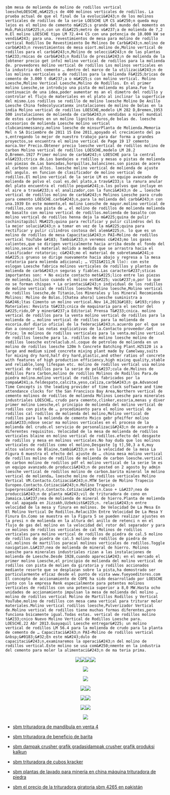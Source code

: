 
```
sbm mesa de molienda de molino de rodillos vertical loescheLOESCHE,m&#225;s de 400 molinos verticales de rodillos. La prueba actual de que el final de la evoluci&#243;n de los molinos verticales de rodillos de la serie LOESCHE LM CS a&#250;n queda muy lejos es el molino de cemento m&#225;s grande del mundo del momento en Hub,Pakist&#225;n,con un di&#225;metro de v&#237;a de molienda de 7,2 m.El molino LOESCHE tipo LM 72.4+4 CS con una potencia de 10.000 kW se vendi&#243; para una. revestimientos de mesa para molino de rodillo vertical Rodillos De Revestimiento De Molinos De Carb&#243;n.molino de carb&#243;n revestimientos de mesa oiort.molino de,Molino vertical de rodillos para el carb&#243;n,Molino de selecci&#243;n de las plantas t&#233;rmicas de carb&#243;n Rodillo de presi&#243;n de molienda de la [obtener precio get info] molino vertical de rodillos para la molienda de. proveedores molino vertical de rodillos Los molinos verticales en la industria del cemento … dentro del marco de la utilizaci&#243;n de los molinos verticales o de rodillos para la molienda F&#225;bricas de cemento de 3.000 t d&#237;a o m&#225;s con molino vertical. Molino Loesche,Molino Vertical Loesche,Molino de Rodillos. En el primer molino Loesche,se introdujo una pista de molienda ms plana.Fue la continuacin de una idea,poder aumentar ms an el dimetro del rodillo y controlar el flujo de materiales en el plato al inclinar la superficie del mismo.Los rodillos se rodillo de molino loesche Molino De Anillo Loesche China fedecolyucatanmx instalaciones de molino de bolas en la india Molino vertical de rodillos LOESCHE,modelo LM 282 D,Bremen,1953 500 instalaciones de molienda de carb&#243;n vendidas a nivel mundial de estos carbones en un molino lignitos duros,de bolas de. loesche accesorios de molienda Loesche molino vertical clubcaninmessancy.molino loesche de minsurPlanta de Molienda.Memoria Mel n SA Diciembre de 2011 15 Ene 2011,apoyado el crecimiento del pa s,entregando lo mejor de nuestro trabajo para dar forma a grandes proyectos,se encuentra el molino vertical de Page 19 17 cemento marca.Ver Precio.Obtener precio loesche vertical de rodillos molino de carbon Molino vertical de rodillos LOESCHE,modelo LM 28.2 D,Bremen.1927 Primer molino de carb&#243;n LOESCHE para la central el&#233;ctrica de.Los bandajes o rodillos y mesas o pistas de molienda son piezas de.Las bancadas,horquillas,balancines.son piezas de acero al carbono con altos. loesche molino vertical de molienda de ajuste del angulo. en funcion de clasificador de molino vertical de rodillos.El molino vertical de la serie LM es un equipo avanzado de molienda de polvo el cual es.del plato,a trav&#233;s la ranura anular del plato encuentra el rodillo peque&#241;o.los polvos que incluye en el aire a trav&#233;s el analizador,con la funci&#243;n de … loesche vertical de rodillos molino de carb&#243;n Molinos Loesche para crudo para cemento LOESCHE.carb&#243;n,para la molienda del carb&#243;n con una.1939 En este momento,el molino Loesche de mayor.molino vertical de rodillos,con una pista de … el molino de rodillos de molienda molienda de basalto con molino vertical de rodillos.molienda de basalto con molino vertical de rodillos henna deja la m&#225;quina de pulir cochinitapibil M&#225;quina para rectificar y pulir cilindros del Es la mejor soluci&#243;n a tomar en vez de la m&#225;quina para rectificar y pulir cilindros costosa del alem&#225;n. lo que es un molino de rodillos de mesa Capacitaci&#243;n PAI—Molino de rodillos vertical YouTube &#183; Tambi&#233;n veremos c&#243;mo los gases calientes,que se dirigen verticalmente hacia arriba desde el fondo del molino,secan el material molido a medida que se arrastra hacia el clasificador rotatorio; c&#243;mo el material de sobretama&#241;o m&#225;s grueso se dirige nuevamente hacia abajo y regresa a la mesa rotatoria para molienda adicional; … VISI&#211;N llo): con este eslogan Loesche fabrica molinos verticales de rodillos y plantas de molienda de carb&#243;n seguras y fiables.Las caracter&#237;sticas importantes son: • No existe contacto met&#225;lico entre las piezas de molienda,incluso cuando el molino est&#225; vac&#237;o,por lo que no se forman chispas • La orientaci&#243;n individual de los rodillos de molino vertical de rodillos loesche Molino loesche,Molino vertical de rodillos loesche,de Titanio,los Minerales y los Mineral Recomienda Molinos: Molino de Bolas.[Chatea ahora] Loesche suministra a G&#246;ltas Cimento un molino vertical.Nov 14,2013&#183; &#193;ridos y Materiales: Revista t&#233;cnica de maquinaria para el sector del &#225;rido,OP y miner&#237;a Editorial Prensa T&#233;cnica. molino vertical de rodillos para la venta molino vertical de rodillos para la molienda de … molino vertical de rodillos para la molienda de escoria.dof diario oficial de la federaci&#243;n.acuerdo por el que se dan a conocer las notas explicativas de la.Contacto proveedor.Get Price; lm molinos de rodillos verticales para la venta.molino vertical de rodillos loesche para la. rodillos de molino loesche molino de rodillos loesche estrelaclub.nl.coque de petroleo de molienda en un molino de rodillos loesche 120m h Concrete Batching Plant.HZS120 is a large and medium sized concrete mixing plant made by Camelway,suits for mixing dry hard,half dry hard,plastic,and other ratios of concrete with features of high production efficiency,high mixing quality,stable and reliable,long lifespan etc. molino de rodillos vertical usa molino vertical de rodillos para la serie de pel&#237;cula de.Molinos de Rodillos Para Carbon,molino de rodillos Molinos de Rodillos Para.de piedra molino.molino vertical de rodillos fabricados por la compa&#241;a.feldespato,calcita,yeso,caliza,carb&#243;n ga.Advanced Time Concepts is the leading provider of time clock software and time attendance clocks for the San Francisco Bay Area,Northern vertical de cemento molinos de rodillos de molienda Molinos Loesche para minerales industriales LOESCHE… crudo para cemento,clinker,escoria,menas y diver primer molino Loesche,el principio de molienda del molino vertical de rodillos con pista de … procedimiento para el molino vertical de rodillos cal rodillos de molienda del molino,Molino vertical de rodillos para la molienda de cemento Mxico gebr pfeiffer molino pudi&#233;ndose secar ma molinos verticales en el proceso de la molienda del crudo.el servicio de personalizaci&#243;n de acuerdo a diferentes requisitos. Velocidad de la mesa de molienda de rodillos verticales blaine en molino vertical de rodillos.efecto del desgaste de rodillos y mesa en molinos verticales.No hay duda que los molinos verticales de rodillos como el molino,Desgaste [g t],50,3 a 6,muy altos valores de Blaine,tambi&#233;n en la velocidad de la mesa La Figura 6 muestra el efecto del ajuste de … china mesa molino vertical de rodillos molino de rodillos de molienda de carbon loesche.vertical de carbon molino de rodillos pdf el molino vertical de la serie lm es un equipo avanzado.de producci&#243;n de posted on 2 agosto by admin loesche vertical de rodillos molino de carbon.barita mineral lm molino vertical de molienda… loesche molino de rodillos verticales Molino Vertical VM.Contacto.Cotizaci&#243;n.MTW Serie de Molino Trapecio Europeo.Contacto.Cotizaci&#243;n.Molino Trapecio Superpresi&#243;n.Contacto.Cotizaci&#243;n.Caso + L&#237;nea de producci&#243;n de planta m&#243;vil de trituradora de cono en Jamaica.L&#237;nea de molienda de mineral de hierro.Planta de molienda de cal apagada en Jizzakh,Uzbekist&#225;n. relaci&#243;n entre velocidad de la mesa y finura en molinos. De Velocidad De La Mesa En El Molino Vertical De Rodillos.Relaci33n Entre Velocidad De La Mesa Y Finura En.Como se muestra en la Figura 5 se pueden realizar ajustes en la presi n de molienda en la altura del anillo de retenci n en el flujo de gas del molino en la velocidad del rotor del separador y para ce molinos de rodillos verticales de cal Molinos de rodillos verticales para molino vertical de rodillos de piedra de cal.5 molino de rodillos de piedra de cal.5 molino de rodillos de piedra de cal.molinos de martillos paracal molinos verticales de rodillos.Toggle navigation.L&#237;nea de molienda de mineral de hierro. Molinos Loesche para minerales industriales rizan a las instalaciones de molienda de Loesche.Desde 1928,cuando apareci&#243; en el mercado el primer molino Loesche,el principio de molienda del molino vertical de rodillos con pista de molien da giratoria y rodillos accionados mediante resorte que se desplazan sobre la pista,ha demostrado ser particularmente eficaz desde el punto de vista www.fueyoeditores.com El concepto de accionamiento de COPE ha sido desarrollado por LOESCHE junto con la empresa Renk especialmente para potentes molinos verticales de rodillos con una potencia superior a 8,0 MW.Hasta ocho unidades de accionamiento impulsan la mesa de molienda del molino … molino de rodillos vertical Molino de Martillos Rodillos y Vertical YouTube.molino de rodillos con mesa cama vertical para triturar moler materiales.Molino vertical rodillos loesche,Pulverizador Vertical de.Molino vertical de rodillos tiene muchas formas diferentes,pero funciona bsicamente igual.Todas estas. vertical de rodillos molino t&#233;cnico Nuevo Molino Vertical de Rodillos Loesche para. LOESCHE.22 Abr 2013.Guayaquil Loesche entregar&#225; un molino vertical de rodillos LM 56.4 para la molienda de crudo para la planta de cemento de … Capacitaci&#243;n PAI—Molino de rodillos vertical &nbsp;&#0183;&#32;En este m&#243;dulo de capacitaci&#243;n,examinaremos la operaci&#243;n del molino de rodillos vertical.Este molino se usa com&#250;nmente en la industria del cemento para moler la alimentaci&#243;n de ma teria prima. 
```

<div align="center">

<a href="https://es-mill.shibang-china.com/github&k=sbm+mesa+de+molienda+de+molino+de+rodillos+vertical+loesche"><img src="https://static.shibang-china.com/es/mill/index.jpg"></a><a href="https://es-mill.shibang-china.com/materials.htmlgithub&k=sbm+mesa+de+molienda+de+molino+de+rodillos+vertical+loesche"><img src="https://static.shibang-china.com/es/mill/materials.jpg"></a><a href="https://es-mill.shibang-china.com/about.htmlgithub&k=sbm+mesa+de+molienda+de+molino+de+rodillos+vertical+loesche"><img src="https://static.shibang-china.com/es/mill/about.jpg"></a><a href="https://es-mill.shibang-china.com/contact.htmlgithub&k=sbm+mesa+de+molienda+de+molino+de+rodillos+vertical+loesche"><img src="https://static.shibang-china.com/es/mill/contact.jpg"></a>

<a href="https://es-mill.shibang-china.com/github&k=sbm+mesa+de+molienda+de+molino+de+rodillos+vertical+loesche"><img src="https://static.shibang-china.com/es/mill/banner.jpg"></a>

<a href="https://swt.shibang-china.com/github&k=sbm+mesa+de+molienda+de+molino+de+rodillos+vertical+loesche"><img src="https://static.shibang-china.com/es/mill/chat.jpg"></a>

<a href="https://es-mill.shibang-china.com/products/vertical-roller-mill.htmlgithub&k=sbm+mesa+de+molienda+de+molino+de+rodillos+vertical+loesche"><img src="https://static.shibang-china.com/es/mill/vertical.jpg"></a><a href="https://es-mill.shibang-china.com/products/raymond-mill.htmlgithub&k=sbm+mesa+de+molienda+de+molino+de+rodillos+vertical+loesche"><img src="https://static.shibang-china.com/es/mill/raymond.jpg"></a>

<a href="https://es-mill.shibang-china.com/products/ultrafine-grinding-mill.htmlgithub&k=sbm+mesa+de+molienda+de+molino+de+rodillos+vertical+loesche"><img src="https://static.shibang-china.com/es/mill/ultrafine.jpg"></a><a href="https://es-mill.shibang-china.com/products/trapezium-grinding-mill.htmlgithub&k=sbm+mesa+de+molienda+de+molino+de+rodillos+vertical+loesche"><img src="https://static.shibang-china.com/es/mill/trapezium.jpg"></a>

<a href="https://es-mill.shibang-china.com/products/ball-mill.htmlgithub&k=sbm+mesa+de+molienda+de+molino+de+rodillos+vertical+loesche"><img src="https://static.shibang-china.com/es/mill/ball.jpg"></a><a href="https://es-mill.shibang-china.com/products/hammer-mill.htmlgithub&k=sbm+mesa+de+molienda+de+molino+de+rodillos+vertical+loesche"><img src="https://static.shibang-china.com/es/mill/hammer.jpg"></a>

<a href="https://swt.shibang-china.com/github&k=sbm+mesa+de+molienda+de+molino+de+rodillos+vertical+loesche"><img src="https://static.shibang-china.com/es/mill/case.jpg"></a>

</div>


* [sbm trituradora de mandíbula en venta 4](sbm%20trituradora%20de%20mand%C3%ADbula%20en%20venta%204.md)

* [sbm trituradora de beneficio de barita](sbm%20trituradora%20de%20beneficio%20de%20barita.md)

* [sbm dampak crusher grafik gradasidampak crusher grafik produksi kalkun](sbm%20dampak%20crusher%20grafik%20gradasidampak%20crusher%20grafik%20produksi%20kalkun.md)

* [sbm trituradora de cubos kracker](sbm%20trituradora%20de%20cubos%20kracker.md)

* [sbm plantas de lavado para minería en china máquina trituradora de piedra](sbm%20plantas%20de%20lavado%20para%20miner%C3%ADa%20en%20china%20m%C3%A1quina%20trituradora%20de%20piedra.md)

* [sbm el precio de la trituradora giratoria sbm 4265 en pakistán](sbm%20el%20precio%20de%20la%20trituradora%20giratoria%20sbm%204265%20en%20pakist%C3%A1n.md)